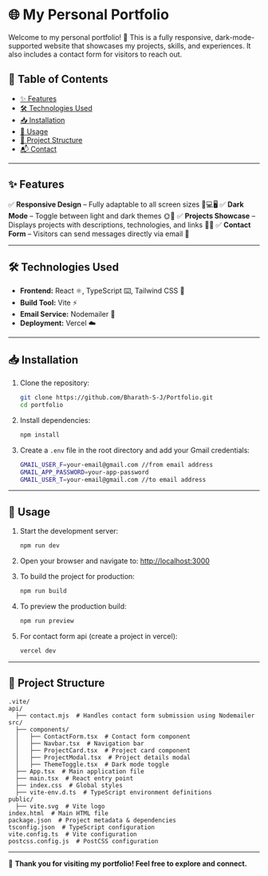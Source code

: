 # 🌐 My Personal Portfolio

Welcome to my personal portfolio! 🚀 This is a fully responsive, dark-mode-supported website that showcases my projects, skills, and experiences. It also includes a contact form for visitors to reach out.

## 📑 Table of Contents
- [✨ Features](#-features)
- [🛠 Technologies Used](#-technologies-used)
- [📥 Installation](#-installation)
- [🚀 Usage](#-usage)
- [📂 Project Structure](#-project-structure)
- [📬 Contact](#-contact)

---

## ✨ Features
✅ **Responsive Design** – Fully adaptable to all screen sizes 📱💻🖥️
✅ **Dark Mode** – Toggle between light and dark themes 🌞🌙
✅ **Projects Showcase** – Displays projects with descriptions, technologies, and links 🔗💡
✅ **Contact Form** – Visitors can send messages directly via email 📧

---

## 🛠 Technologies Used
- **Frontend:** React ⚛️, TypeScript ⌨️, Tailwind CSS 🎨
- **Build Tool:** Vite ⚡
- **Email Service:** Nodemailer 📩
- **Deployment:** Vercel ☁️

---

## 📥 Installation
1. Clone the repository:
   ```sh
   git clone https://github.com/Bharath-S-J/Portfolio.git
   cd portfolio
   ```
2. Install dependencies:
   ```sh
   npm install
   ```
3. Create a `.env` file in the root directory and add your Gmail credentials:
   ```sh
   GMAIL_USER_F=your-email@gmail.com //from email address
   GMAIL_APP_PASSWORD=your-app-password
   GMAIL_USER_T=your-email@gmail.com //to email address
   ```

---

## 🚀 Usage
1. Start the development server:
   ```sh
   npm run dev
   ```
2. Open your browser and navigate to: [http://localhost:3000](http://localhost:3000)

3. To build the project for production:
   ```sh
   npm run build
   ```
4. To preview the production build:
   ```sh
   npm run preview
   ```
5. For contact form api (create a project in vercel):
   ```sh
   vercel dev
   ```

---

## 📂 Project Structure
```
.vite/
api/
  ├── contact.mjs  # Handles contact form submission using Nodemailer
src/
  ├── components/
  │   ├── ContactForm.tsx  # Contact form component
  │   ├── Navbar.tsx  # Navigation bar
  │   ├── ProjectCard.tsx  # Project card component
  │   ├── ProjectModal.tsx  # Project details modal
  │   ├── ThemeToggle.tsx  # Dark mode toggle
  ├── App.tsx  # Main application file
  ├── main.tsx  # React entry point
  ├── index.css  # Global styles
  ├── vite-env.d.ts  # TypeScript environment definitions
public/
  ├── vite.svg  # Vite logo
index.html  # Main HTML file
package.json  # Project metadata & dependencies
tsconfig.json  # TypeScript configuration
vite.config.ts  # Vite configuration
postcss.config.js  # PostCSS configuration
```

---

🚀 **Thank you for visiting my portfolio! Feel free to explore and connect.**
